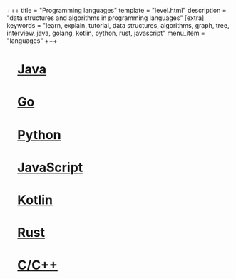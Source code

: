 +++
title = "Programming languages"
template = "level.html"
description = "data structures and algorithms in programming languages"
[extra]
    keywords = "learn, explain, tutorial, data structures, algorithms, graph, tree, interview, java, golang, kotlin, python, rust, javascript"
    menu_item = "languages"
+++

<ul>
<a href="/languages/java"> <h1> Java </h1> </a>
<a href="/languages/golang"> <h1> Go </h1> </a>
<a href="/languages/python"> <h1> Python </h1> </a>
<a href="/languages/javascript"> <h1> JavaScript </h1> </a>
<a href="/languages/kotlin"> <h1> Kotlin </h1> </a>
<a href="/languages/rust"> <h1> Rust </h1> </a>
<a href="/languages/c"> <h1> C/C++ </h1> </a>
</ul>

